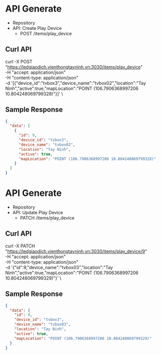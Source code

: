 # API Generate
- Repository
- API: Create Play Device
    - POST /items/play_device
## Curl API
curl -X POST "https://ledgiaodich.vienthongtayninh.vn:3030/items/play_device" \
 -H "accept: application/json"\
 -H "content-type: application/json" \
 -d '[{"device_id":"tvbox3","device_name":"tvbox02","location":"Tay Ninh","active":true,"mapLocation":"POINT (106.7906368997206 10.804248069799328)"}]' \



## Sample Response
```json
{
  "data": [
    {
      "id": 9,
      "device_id": "tvbox3",
      "device_name": "tvbox02",
      "location": "Tay Ninh",
      "active": true,
      "mapLocation": "POINT (106.7906368997206 10.804248069799328)"
    }
  ]
}

```

# API Generate
- Repository
- API: Update Play Device
    - PATCH /items/play_device
## Curl API
curl -X PATCH "https://ledgiaodich.vienthongtayninh.vn:3030/items/play_device/9" \
 -H "accept: application/json"\
 -H "content-type: application/json" \
 -d '{"id":9,"device_name":"tvbox03","location":"Tay Ninh","active":true,"mapLocation":"POINT (106.7906368997206 10.804248069799329)"}' \




## Sample Response
```json
{
  "data": {
    "id": 9,
    "device_id": "tvbox3",
    "device_name": "tvbox03",
    "location": "Tay Ninh",
    "active": true,
    "mapLocation": "POINT (106.7906368997206 10.804248069799329)"
  }
}

```
